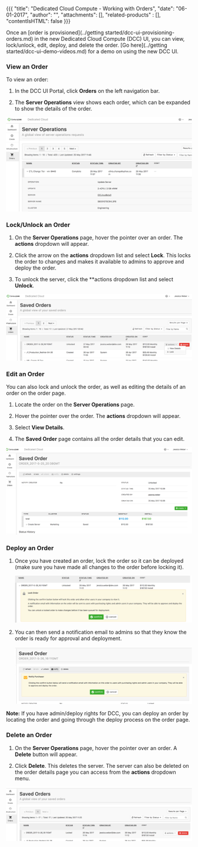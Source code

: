 {{{
"title": "Dedicated Cloud Compute - Working with Orders",
"date": "06-01-2017",
"author": "",
"attachments": [],
"related-products" : [],
"contentIsHTML": false
}}}

Once an [order is provisioned](../getting started/dcc-ui-provisioning-orders.md) in the new Dedicated Cloud Compute (DCC) UI, you can view, lock/unlock, edit, deploy, and delete the order. [Go here](../getting started/dcc-ui-demo-videos.md) for a demo on using the new DCC UI.

### View an Order

To view an order:

1. In the DCC UI Portal, click **Orders** on the left navigation bar.

2. The **Server Operations** view shows each order, which can be expanded to show the details of the order.

![dashboard](../../images/dcc-ui-working-with-orders-1.png)

### Lock/Unlock an Order

1. On the **Server Operations** page, hover the pointer over an order. The **actions** dropdown will appear.

2. Click the arrow on the **actions** dropdown list and select **Lock**. This locks the order to changes and makes it available to admins to approve and deploy the order.

3. To unlock the server, click the **actions dropdown list and select **Unlock**.

![dashboard](../../images/dcc-ui-working-with-orders-2.png)

### Edit an Order

You can also lock and unlock the order, as well as editing the details of an order on the order page.

1. Locate the order on the **Server Operations** page.

2. Hover the pointer over the order. The **actions** dropdown will appear.

3. Select **View Details**.

4. The **Saved Order** page contains all the order details that you can edit.

![dashboard](../../images/dcc-ui-working-with-orders-3.png)

### Deploy an Order

1. Once you have created an order, lock the order so it can be deployed (make sure you have made all changes to the order before locking it).

    ![dashboard](../../images/dcc-ui-working-with-orders-4.png)

2. You can then send a notification email to admins so that they know the order is ready for approval and deployment.

    ![dashboard](../../images/dcc-ui-working-with-orders-5.png)

**Note:** If you have admin/deploy rights for DCC, you can deploy an order by locating the order and going through the deploy process on the order page.

### Delete an Order

1. On the **Server Operations** page, hover the pointer over an order. A **Delete** button will appear.

2. Click **Delete**. This deletes the server. The server can also be deleted on the order details page you can access from the **actions** dropdown menu.

![dashboard](../../images/dcc-ui-working-with-orders-6.png)
